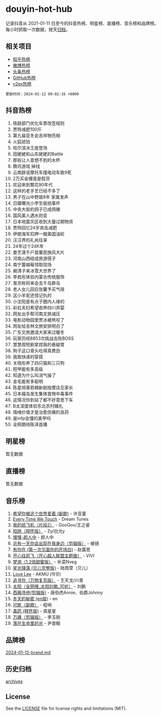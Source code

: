 # douyin-hot-hub

记录抖音从 2021-01-11 日至今的抖音热榜、明星榜、直播榜、音乐榜和品牌榜。每小时抓取一次数据，按天[归档](archives)。

## 相关项目

- [知乎热榜](https://github.com/lonnyzhang423/zhihu-hot-hub)
- [微博热榜](https://github.com/lonnyzhang423/weibo-hot-hub)
- [头条热榜](https://github.com/lonnyzhang423/toutiao-hot-hub)
- [GitHub热榜](https://github.com/lonnyzhang423/github-hot-hub)
- [v2ex热榜](https://github.com/lonnyzhang423/v2ex-hot-hub)


`更新时间：2024-01-12 09:02:16 +0800`

## 抖音热榜

1. 铁路部门优化车票改签规则
1. 贾玲减肥100斤
1. 第九届亚冬会吉祥物亮相
1. 火狐琥珀
1. 哈尔滨冰王座登场
1. 田姥姥和山东姥姥的Battle
1. 那些让人意想不到的水杯
1. 腾讯游戏 掉线
1. 云南辟谣摩托车撞电动车致9死
1. 2万买金镯竟是假货
1. 欢迎来到繁花90年代
1. 这样的老手艺已经不多了
1. 男子在山中野居8年 家属发声
1. 日媒曝光小学生偷拍事件
1. 中央大街的鸽子已成鸽猪
1. 国风美人遇水则变
1. 日本地震灾区收到大量过期物资
1. 贾玲回忆24岁突击减肥
1. 伊朗海军扣押一艘美国油轮
1. 汪汪界的礼尚往来
1. 24年过个24K年
1. 娄艺潇千户苗寨民族风大片
1. 河南山西结成旅游搭子
1. 南宁蔓越莓领取现场
1. 阚清子来冰雪大世界了
1. 李若彤体验内蒙古传统服饰
1. 普京称将来会去千岛群岛
1. 老人女儿回应张馨予买气球
1. 这小羊驼还怪记仇的
1. 小沈阳是有点子圈内人缘的
1. 彩虹夫妇希望收养四川弃婴
1. 网友出手帮河南文旅减压
1. 电影动物园里贾冰被熊咬了
1. 网友给吉林文旅安排明白了
1. 广东文旅邀请大家来过暖冬
1. 玩家历经8853次挑战击败BOSS
1. 慧慧周短剧拿捏我的悬疑胃
1. 狗子这口骨头吃得真费劲
1. 我取快递的穿搭
1. 关晓彤养了四只猫和三只狗
1. 短甲能有多高级
1. 知道为什么叫消气操了
1. 金毛能有多聪明
1. 陈星旭章若楠新剧按摩店见家长
1. 日本福岛发生集体食物中毒事件
1. 这情况你到站了都不好意思下车
1. B太深度体验东北农村婚礼
1. 情绪价值才是治愈伤痛的良药
1. 是infp会懂的美甲吗
1. 全网期待陈泽首播

## 明星榜

暂无数据

## 直播榜

暂无数据

## 音乐榜

1. [希望你被这个世界爱着 (副歌)](https://sf6-cdn-tos.douyinstatic.com/obj/tos-cn-ve-2774/oUHCmWQfZlE3QQBKBeD8rCFLpJzPgCpImhsxMt) - 许亚童
1. [Every Time We Touch](https://sf86-cdn-tos.douyinstatic.com/obj/tos-cn-ve-2774/ogN6lUKQeBBfEVhIOMikG1CcJjugxk1tztZyhP) - Dream Tunes
1. [我的纸飞机（片段2）](https://sf3-cdn-tos.douyinstatic.com/obj/tos-cn-ve-2774/oM2ZrKcg2CD5AeRB2gkeXOFB1IxAGJdZPazYHf) - GooGoo/王之睿
1. [陷阱（释怀版）](https://sf6-cdn-tos.douyinstatic.com/obj/tos-cn-ve-2774/oE8C21LeZrzKLDFfQYgMzx4GAIHageG5IzayY7) - Zy/白允y
1. [慢慢-颜人中](https://sf86-cdn-tos.douyinstatic.com/obj/tos-cn-ve-2774/ocjHNfBXdBxQNC8ZGAeoLMFTUgtBg8bkExunDC) - 颜人中
1. [总有一天你会出现在我身边（剪辑版）](https://sf86-cdn-tos.douyinstatic.com/obj/tos-cn-ve-2774/oMLsHwhWW7CYoAhoWB9EXUQIzNBsfAJxpAoxCU) - 棱镜
1. [有你在 (第一次见面你的开场白)](https://sf3-cdn-tos.douyinstatic.com/obj/tos-cn-ve-2774/oAthrQ3ClJBfI57uBoFEgNDYtNCZ0TSYQQfxQ0) - 赵露思
1. [开心往前飞（开心超人联盟主题曲）](https://sf86-cdn-tos.douyinstatic.com/obj/tos-cn-ve-2774/9d8fb7c82cf1421fb93a9fe925275e0a) - VIVI
1. [梦游（1.2倍甜蜜版）](https://sf3-cdn-tos.douyinstatic.com/obj/tos-cn-ve-2774/o4gyAUm8hwufoEABmwVIiQtHsFuGzAEEWtNMzo) - 补菜Nveg
1. [星光降落 (贝儿完整版)](https://sf6-cdn-tos.douyinstatic.com/obj/tos-cn-ve-2774/okwB9hAwyAtsFFkFBzAX1hOOfQuIoMNs0W2Mwr) - 陆雨萱（贝儿）
1. [Love Lee](https://sf86-cdn-tos.douyinstatic.com/obj/tos-cn-ve-2774/o05GbkJGbCBTdDnMtB0fwOYgkeZp23vrWQDQBS) - AKMU (악뮤)
1. [追寻你（万物复苏版）](https://sf86-cdn-tos.douyinstatic.com/obj/tos-cn-ve-2774/oYeAZJsbjIDit9APmBg8u6uDUQnHmoCf3gbo74) - 王天戈/川青
1. [太阳（全网搜_太阳刘鹏_可听）](https://sf3-cdn-tos.douyinstatic.com/obj/tos-cn-ve-2774/ogWbyIQnlBFImVbeDocRdCIYtBHlbJXgfZMvgz) - 刘鹏
1. [西厢寻他(剪辑版)](https://sf86-cdn-tos.douyinstatic.com/obj/tos-cn-ve-2774/oUsAVfAQKlRNxEv5qxvIB8o5qmIWUcXbzJKJhw) - 唐伯虎Annie、伯爵Johnny
1. [冬天的秘密 (en版)](https://sf3-cdn-tos.douyinstatic.com/obj/tos-cn-ve-2774/okIuMHDdzyf3FjGK4Lphe1vfHcQaPIHAg0Z4CR) - en
1. [可能（副歌）](https://sf86-cdn-tos.douyinstatic.com/obj/tos-cn-ve-2774/cde1731888894259b333569393c2fb51) - 程响
1. [毒药 (释怀版)](https://sf6-cdn-tos.douyinstatic.com/obj/tos-cn-ve-2774/oYILMEAzspdZBIzy4frJNB8ZHPHWAhiwowd4Ad) - 周星星
1. [万疆（剪辑版）](https://sf86-cdn-tos.douyinstatic.com/obj/tos-cn-ve-2774/ooG7oVgFlDTelKCjCsTTobQvbdtj1BBQXnfZd8) - 李玉刚
1. [落在生命里的光](https://sf6-cdn-tos.douyinstatic.com/obj/tos-cn-ve-2774/d9ffa8c090124ea58bb10df9b510c01d) - 尹昔眠

## 品牌榜

[2024-01-12-brand.md](archives/2024-01-12-brand.md)

## 历史归档

[archives](archives)

## License

See the [LICENSE](LICENSE) file for license rights and limitations (MIT).

